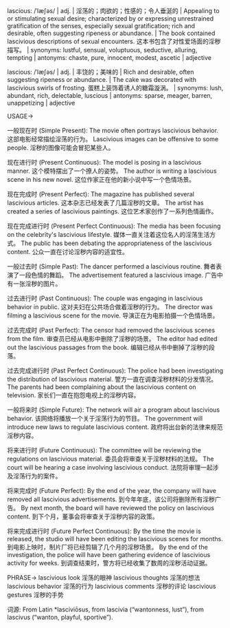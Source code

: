 lascious: /ˈlæʃəs/ | adj. | 淫荡的；肉欲的；性感的；令人垂涎的 | Appealing to or stimulating sexual desire; characterized by or expressing unrestrained gratification of the senses, especially sexual gratification; rich and desirable, often suggesting ripeness or abundance. |  The book contained lascivious descriptions of sexual encounters. 这本书包含了对性爱场面的淫秽描写。 | synonyms: lustful, sensual, voluptuous, seductive, alluring, tempting | antonyms: chaste, pure, innocent, modest, ascetic | adjective

lascious: /ˈlæʃəs/ | adj. | 丰饶的；美味的 | Rich and desirable, often suggesting ripeness or abundance. | The cake was decorated with lascivious swirls of frosting. 蛋糕上装饰着诱人的糖霜漩涡。 | synonyms: lush, abundant, rich, delectable, luscious | antonyms: sparse, meager, barren, unappetizing | adjective


USAGE->

一般现在时 (Simple Present):
The movie often portrays lascivious behavior.  这部电影经常描绘淫荡的行为。
Lascivious images can be offensive to some people.  淫秽的图像可能会冒犯某些人。

现在进行时 (Present Continuous):
The model is posing in a lascivious manner.  这个模特摆出了一个撩人的姿势。
The author is writing a lascivious scene in his new novel.  这位作家正在他的新小说中写一个色情场景。


现在完成时 (Present Perfect):
The magazine has published several lascivious articles.  这本杂志已经发表了几篇淫秽的文章。
The artist has created a series of lascivious paintings.  这位艺术家创作了一系列色情画作。


现在完成进行时 (Present Perfect Continuous):
The media has been focusing on the celebrity's lascivious lifestyle.  媒体一直关注着这位名人的淫荡生活方式。
The public has been debating the appropriateness of the lascivious content.  公众一直在讨论淫秽内容的适宜性。


一般过去时 (Simple Past):
The dancer performed a lascivious routine.  舞者表演了一段色情的舞蹈。
The advertisement featured a lascivious image.  广告中有一张淫秽的图片。


过去进行时 (Past Continuous):
The couple was engaging in lascivious behavior in public.  这对夫妇在公共场合做着淫秽的行为。
The director was filming a lascivious scene for the movie.  导演正在为电影拍摄一个色情场景。


过去完成时 (Past Perfect):
The censor had removed the lascivious scenes from the film.  审查员已经从电影中删除了淫秽的场景。
The editor had edited out the lascivious passages from the book.  编辑已经从书中删掉了淫秽的段落。


过去完成进行时 (Past Perfect Continuous):
The police had been investigating the distribution of lascivious material.  警方一直在调查淫秽材料的分发情况。
The parents had been complaining about the lascivious content on television.  家长们一直在抱怨电视上的淫秽内容。


一般将来时 (Simple Future):
The network will air a program about lascivious behavior.  该网络将播放一个关于淫荡行为的节目。
The government will introduce new laws to regulate lascivious content.  政府将出台新的法律来规范淫秽内容。


将来进行时 (Future Continuous):
The committee will be reviewing the regulations on lascivious material.  委员会将审查关于淫秽材料的法规。
The court will be hearing a case involving lascivious conduct.  法院将审理一起涉及淫荡行为的案件。


将来完成时 (Future Perfect):
By the end of the year, the company will have removed all lascivious advertisements.  到今年年底，该公司将删除所有淫秽广告。
By next month, the board will have reviewed the policy on lascivious content.  到下个月，董事会将审查关于淫秽内容的政策。


将来完成进行时 (Future Perfect Continuous):
By the time the movie is released, the studio will have been editing the lascivious scenes for months.  到电影上映时，制片厂将已经剪辑了几个月的淫秽场景。
By the end of the investigation, the police will have been gathering evidence of lascivious activity for weeks.  到调查结束时，警方将已经收集了数周的淫秽活动证据。


PHRASE->
lascivious look  淫荡的眼神
lascivious thoughts  淫荡的想法
lascivious behavior  淫荡的行为
lascivious comments  淫秽的评论
lascivious gestures  淫秽的手势


词源: From Latin *lasciviōsus, from lascivia (“wantonness, lust”), from lascivus (“wanton, playful, sportive”).
